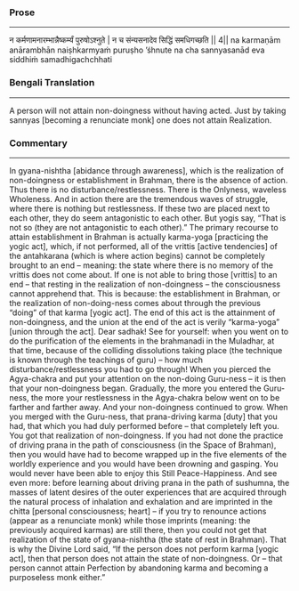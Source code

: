 ### Prose 
 --- 
न कर्मणामनारम्भान्नैष्कर्म्यं पुरुषोऽश्नुते |
न च संन्यसनादेव सिद्धिं समधिगच्छति || 4||
na karmaṇām anārambhān naiṣhkarmyaṁ puruṣho ’śhnute
na cha sannyasanād eva siddhiṁ samadhigachchhati

### Bengali Translation 
 --- 
A person will not attain non-doingness without having acted. Just by taking sannyas [becoming a renunciate monk] one does not attain Realization. 

### Commentary 
 --- 
In gyana-nishtha [abidance through awareness], which is the realization of non-doingness or establishment in Brahman, there is the absence of action. Thus there is no disturbance/restlessness. There is the Onlyness, waveless Wholeness. And in action there are the tremendous waves of struggle, where there is nothing but restlessness. If these two are placed next to each other, they do seem antagonistic to each other. But yogis say, “That is not so (they are not antagonistic to each other).” The primary recourse to attain establishment in Brahman is actually karma-yoga [practicing the yogic act], which, if not performed, all of the vrittis [active tendencies] of the antahkarana (which is where action begins) cannot be completely brought to an end – meaning: the state where there is no memory of the vrittis does not come about. If one is not able to bring those [vrittis] to an end – that resting in the realization of non-doingness – the consciousness cannot apprehend that. This is because: the establishment in Brahman, or the realization of non-doing-ness comes about through the previous “doing” of that karma [yogic act]. The end of this act is the attainment of non-doingness, and the union at the end of the act is verily “karma-yoga” [union through the act]. Dear sadhak! See for yourself: when you went on to do the purification of the elements in the brahmanadi in the Muladhar, at that time, because of the colliding dissolutions taking place (the technique is known through the teachings of guru) – how much disturbance/restlessness you had to go through! When you pierced the Agya-chakra and put your attention on the non-doing Guru-ness – it is then that your non-doingness began. Gradually, the more you entered the Guru-ness, the more your restlessness in the Agya-chakra below went on to be farther and farther away. And your non-doingness continued to grow. When you merged with the Guru-ness, that prana-driving karma [duty] that you had, that which you had duly performed before – that completely left you. You got that realization of non-doingness. If you had not done the practice of driving prana in the path of consciousness (in the Space of Brahman), then you would have had to become wrapped up in the five elements of the worldly experience and you would have been drowning and gasping. You would never have been able to enjoy this Still Peace-Happiness. And see even more: before learning about driving prana in the path of sushumna, the masses of latent desires of the outer experiences that are acquired through the natural process of inhalation and exhalation and are imprinted in the chitta [personal consciousness; heart] – if you try to renounce actions (appear as a renunciate monk) while those imprints (meaning: the previously acquired karmas) are still there, then you could not get that realization of the state of gyana-nishtha (the state of rest in Brahman). That is why the Divine Lord said, “If the person does not perform karma [yogic act], then that person does not attain the state of non-doingness. Or – that person cannot attain Perfection by abandoning karma and becoming a purposeless monk either.”